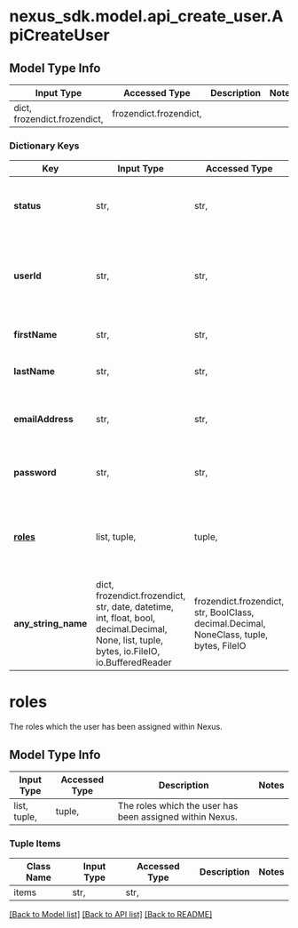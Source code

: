 # nexus_sdk.model.api_create_user.ApiCreateUser

## Model Type Info
Input Type | Accessed Type | Description | Notes
------------ | ------------- | ------------- | -------------
dict, frozendict.frozendict,  | frozendict.frozendict,  |  | 

### Dictionary Keys
Key | Input Type | Accessed Type | Description | Notes
------------ | ------------- | ------------- | ------------- | -------------
**status** | str,  | str,  | The user&#x27;s status, e.g. active or disabled. | must be one of ["active", "locked", "disabled", "changepassword", ] 
**userId** | str,  | str,  | The userid which is required for login. This value cannot be changed. | [optional] 
**firstName** | str,  | str,  | The first name of the user. | [optional] 
**lastName** | str,  | str,  | The last name of the user. | [optional] 
**emailAddress** | str,  | str,  | The email address associated with the user. | [optional] 
**password** | str,  | str,  | The password for the new user. | [optional] 
**[roles](#roles)** | list, tuple,  | tuple,  | The roles which the user has been assigned within Nexus. | [optional] 
**any_string_name** | dict, frozendict.frozendict, str, date, datetime, int, float, bool, decimal.Decimal, None, list, tuple, bytes, io.FileIO, io.BufferedReader | frozendict.frozendict, str, BoolClass, decimal.Decimal, NoneClass, tuple, bytes, FileIO | any string name can be used but the value must be the correct type | [optional]

# roles

The roles which the user has been assigned within Nexus.

## Model Type Info
Input Type | Accessed Type | Description | Notes
------------ | ------------- | ------------- | -------------
list, tuple,  | tuple,  | The roles which the user has been assigned within Nexus. | 

### Tuple Items
Class Name | Input Type | Accessed Type | Description | Notes
------------- | ------------- | ------------- | ------------- | -------------
items | str,  | str,  |  | 

[[Back to Model list]](../../README.md#documentation-for-models) [[Back to API list]](../../README.md#documentation-for-api-endpoints) [[Back to README]](../../README.md)

